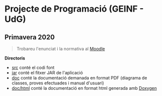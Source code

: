 # Projecte de Programació (GEINF - UdG)

## Primavera 2020

> Trobareu l'enunciat i la normativa al [Moodle](https://moodle2.udg.edu/course/view.php?id=23855)

**Directoris**

- [src](src) conté el codi font
- [jar](jar) conté el fitxer JAR de l'aplicació
- [doc](doc) conté la documentació demanada en format PDF (diagrama de
  classes, proves efectuades i manual d'usuari)
- [doc/html](doc/html) conté la documentació en format html generada amb [Doxygen](http://www.doxygen.nl/)
